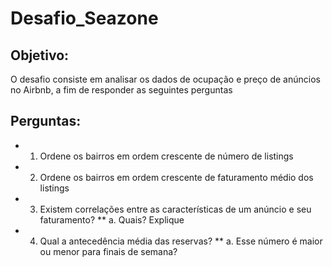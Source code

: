 # Desafio_Seazone
## Objetivo:

O desafio consiste em analisar os dados de ocupação e preço de anúncios no Airbnb, a fim de responder as seguintes perguntas

## Perguntas:
* 1. Ordene os bairros em ordem crescente de número de listings
* 2. Ordene os bairros em ordem crescente de faturamento médio dos listings
* 3. Existem correlações entre as características de um anúncio e seu faturamento?
   ** a. Quais? Explique
* 4. Qual a antecedência média das reservas?
   ** a. Esse número é maior ou menor para finais de semana?
